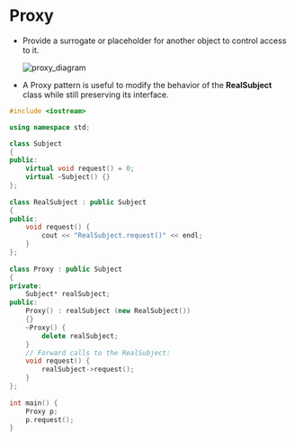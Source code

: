 # Proxy

- Provide a surrogate or placeholder for another object to control access to it. 

  ![proxy_diagram](https://www.bogotobogo.com/DesignPatterns/images/proxy/proxy_diagram.gif)

- A Proxy pattern is useful to modify the behavior of the **RealSubject** class while still preserving its interface. 

```c++
#include <iostream>

using namespace std; 

class Subject 
{
public:
	virtual void request() = 0;
	virtual ~Subject() {}
};
 
class RealSubject : public Subject 
{
public:
	void request() { 
		cout << "RealSubject.request()" << endl; 
	}
};
 
class Proxy : public Subject 
{
private:
	Subject* realSubject;
public:
	Proxy() : realSubject (new RealSubject()) 
	{}
	~Proxy() { 
		delete realSubject; 
	}
	// Forward calls to the RealSubject:
	void request() { 
		realSubject->request(); 
	}
};
 
int main() {
	Proxy p;
	p.request();
}
```

